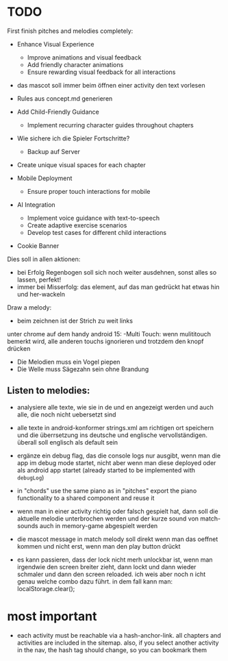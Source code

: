 TODO
====

First finish pitches and melodies completely:

- Enhance Visual Experience
    - Improve animations and visual feedback
    - Add friendly character animations
    - Ensure rewarding visual feedback for all interactions

- das mascot soll immer beim öffnen einer activity den text vorlesen

- Rules aus concept.md generieren

- Add Child-Friendly Guidance
    - Implement recurring character guides throughout chapters

- Wie sichere ich die Spieler Fortschritte? 
    - Backup auf Server

- Create unique visual spaces for each chapter

- Mobile Deployment
    - Ensure proper touch interactions for mobile
- AI Integration
    - Implement voice guidance with text-to-speech
    - Create adaptive exercise scenarios
    - Develop test cases for different child interactions

- Cookie Banner



Dies soll in allen aktionen:
- bei Erfolg Regenbogen soll sich noch weiter ausdehnen, sonst alles so lassen, perfekt!
- immer bei Misserfolg: das element, auf das man gedrückt hat etwas hin und her-wackeln

Draw a melody:
- beim zeichnen ist der Strich zu weit links

unter chrome auf dem handy android 15:
-Multi Touch: wenn mulititouch bemerkt wird, alle anderen touchs ignorieren und trotzdem den knopf drücken

- Die Melodien muss ein Vogel piepen
- Die Welle muss Sägezahn sein ohne Brandung 

Listen to melodies:
- 
- analysiere alle texte, wie sie in de und en angezeigt werden und auch alle, die noch nicht uebersetzt sind 
- alle texte in android-konformer strings.xml am richtigen ort speichern und die überrsetzung ins deutsche und englische vervollständigen. überall soll englisch als default sein

- ergänze ein debug flag, das die console logs nur ausgibt, wenn man die app  im debug mode startet, nicht aber wenn man diese deployed oder als android app startet (already started to be implemented with `debugLog`)

- in "chords" use the same piano as in "pitches" export the piano functionality to a shared component and reuse it

- wenn man in einer activity richtig oder falsch gespielt hat, dann soll die aktuelle melodie unterbrochen werden und der kurze sound von match-sounds auch in memory-game abgespielt werden

- die mascot message in match melody soll direkt wenn man das oeffnet kommen und nicht erst, wenn man den play button drückt

- es kann passieren, dass der lock nicht merh unlockbar ist, wenn man irgendwie den screen breiter zieht, dann lockt und dann wieder schmaler und dann den screen reloaded. ich weis aber noch n icht genau welche combo dazu führt. in dem fall kann man: localStorage.clear();

# most important
- each activity must be reachable via a hash-anchor-link. all chapters and activities are included in the sitemap.
also, if you select another activity in the nav, the hash tag should change, so you can bookmark them
